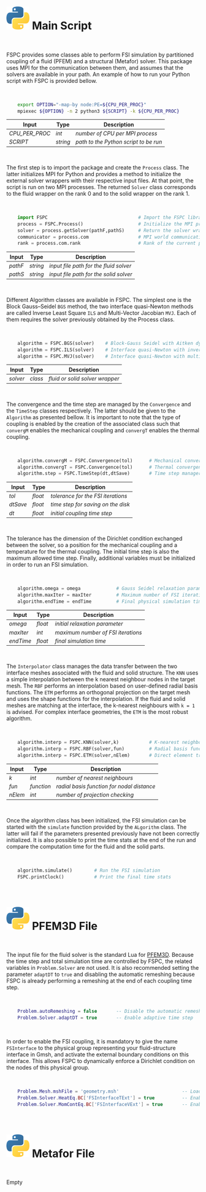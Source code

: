 # <img src="Python.svg" width="60"/> Main Script

<br />

FSPC provides some classes able to perform FSI simulation by partitioned coupling of a fluid (PFEM) and a structural (Metafor) solver. This package uses MPI for the communication between them, and assumes that the solvers are available in your path. An example of how to run your Python script with FSPC is provided bellow.

<br />

```sh
    export OPTION="-map-by node:PE=${CPU_PER_PROC}"
    mpiexec ${OPTION} -n 2 python3 ${SCRIPT} -k ${CPU_PER_PROC}
```

| Input               | Type           | Description                                   |
|---------------------|----------------|-----------------------------------------------|
| *CPU_PER_PROC*      | *int*          | *number of CPU per MPI process*               |
| *SCRIPT*            | *string*       | *path to the Python script to be run*         |

<br />

The first step is to import the package and create the `Process` class. The latter initializes MPI for Python and provides a method to initialize the external solver wrappers with their respective input files. At that point, the script is run on two MPI processes. The returned `Solver` class corresponds to the fluid wrapper on the rank 0 and to the solid wrapper on the rank 1.

<br />

```python
    import FSPC                                 # Import the FSPC library
    process = FSPC.Process()                    # Initialize the MPI process
    solver = process.getSolver(pathF,pathS)     # Return the solver wrapper
    communicator = process.com                  # MPI world communication class
    rank = process.com.rank                     # Rank of the current process
```

| Input             | Type              | Description                                   |
|-------------------|-------------------|-----------------------------------------------|
| *pathF*           | *string*          | *input file path for the fluid solver*        |
| *pathS*           | *string*          | *input file path for the solid solver*        |

<br />

Different Algorithm classes are available in FSPC. The simplest one is the Block Gauss–Seidel `BGS` method, the two interface quasi-Newton methods are called Inverse Least Square `ILS` and Multi-Vector Jacobian `MVJ`. Each of them requires the solver previously obtained by the Process class.

<br />

```python
    algorithm = FSPC.BGS(solver)    # Block-Gauss Seidel with Aitken dynamic relexation
    algorithm = FSPC.ILS(solver)    # Interface quasi-Newton with inverse least squares 
    algorithm = FSPC.MVJ(solver)    # Interface quasi-Newton with multi-vector Jacobian
```

| Input             | Type                      | Description                               |
|-------------------|---------------------------|-------------------------------------------|
| *solver*          | *class*                   | *fluid or solid solver wrapper*           |

<br />

The convergence and the time step are managed by the `Convergence` and the `TimeStep` classes respectively. The latter should be given to the `Algorithm` as presented bellow. It is important to note that the type of coupling is enabled by the creation of the associated class such that `convergM` enables the mechanical coupling and `convergT` enables the thermal coupling.


<br />

```python
    algorithm.convergM = FSPC.Convergence(tol)      # Mechanical convergence class
    algorithm.convergT = FSPC.Convergence(tol)      # Thermal convergence class
    algorithm.step = FSPC.TimeStep(dt,dtSave)       # Time step manager class
```

| Input             | Type                      | Description                                |
|-------------------|---------------------------|--------------------------------------------|
| *tol*             | *float*                   | *tolerance for the FSI iterations*         |
| *dtSave*          | *float*                   | *time step for saving on the disk*         |
| *dt*              | *float*                   | *initial coupling time step*          |

<br />

The tolerance has the dimension of the Dirichlet condition exchanged between the solver, so a position for the mechanical coupling and a temperature for the thermal coupling. The initial time step is also the maximum allowed time step. Finally, additional variables must be initialized in order to run an FSI simulation.

<br />

```python
    algorithm.omega = omega             # Gauss Seidel relaxation parameter
    algorithm.maxIter = maxIter         # Maximum number of FSI iterations
    algorithm.endTime = endTime         # Final physical simulation time
```

| Input             | Type                      | Description                               |
|-------------------|---------------------------|-------------------------------------------|
| *omega*           | *float*                   | *initial relaxation parameter*            |
| *maxIter*         | *int*                     | *maximum number of FSI iterations*        |
| *endTime*         | *float*                   | *final simulation time*                   |

<br />

The `Interpolator` class manages the data transfer between the two interface meshes associated with the fluid and solid structure. The `KNN` uses a simple interpolation between the k nearest neighbour nodes in the target mesh. The `RBF` performs an interpolation based on user-defined radial basis functions. The `ETM` performs an orthogonal projection on the target mesh and uses the shape functions for the interpolation. If the fluid and solid meshes are matching at the interface, the k-nearest neighbours with `k = 1` is advised. For complex interface geometries, the `ETM` is the most robust algorithm.

<br />

```python
    algorithm.interp = FSPC.KNN(solver,k)           # K-nearest neighbours interpolator
    algorithm.interp = FSPC.RBF(solver,fun)         # Radial basis function interpolator
    algorithm.interp = FSPC.ETM(solver,nElem)       # Direct element transfer method
```

| Input             | Type                      | Description                                     |
|-------------------|---------------------------|-------------------------------------------------|
| *k*               | *int*                     | *number of nearest neighbours*                  |
| *fun*             | *function*                | *radial basis function for nodal distance*      |
| *nElem*           | *int*                     | *number of projection checking*                 |

<br />

Once the algorithm class has been initialized, the FSI simulation can be started with the `simulate` function provided by the `ALgorithm` class. The latter will fail if the parameters presented previously have not been correctly initialized. It is also possible to print the time stats at the end of the run and compare the computation time for the fluid and the solid parts.

<br />

```python
    algorithm.simulate()        # Run the FSI simulation
    FSPC.printClock()           # Print the final time stats
```

<br />

# <img src="Python.svg" width="60"/> PFEM3D File

<br />

The input file for the fluid solver is the standard Lua for [PFEM3D](https://github.com/ImperatorS79/PFEM3D). Because the time step and total simulation time are controlled by FSPC, the related variables in `Problem.Solver` are not used. It is also recommended setting the parameter `adaptDT` to `true` and disabling the automatic remeshing because FSPC is already performing a remeshing at the end of each coupling time step.

<br />

```lua
    Problem.autoRemeshing = false       -- Disable the automatic remeshing
    Problem.Solver.adaptDT = true       -- Enable adaptive time step
```

<br />

In order to enable the FSI coupling, it is mandatory to give the name `FSInterface` to the physical group representing your fluid-structure interface in Gmsh, and activate the external boundary conditions on this interface. This allows FSPC to dynamically enforce a Dirichlet condition on the nodes of this physical group.

<br />

```lua
    Problem.Mesh.mshFile = 'geometry.msh'                       -- Load the fluid mesh
    Problem.Solver.HeatEq.BC['FSInterfaceTExt'] = true          -- Enable thermal coupling
    Problem.Solver.MomContEq.BC['FSInterfaceVExt'] = true       -- Enable mechanical coupling
```

<br />

# <img src="Python.svg" width="60"/> Metafor File

<br />

Empty